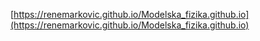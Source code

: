 [https://renemarkovic.github.io/Modelska_fizika.github.io](https://renemarkovic.github.io/Modelska_fizika.github.io)
